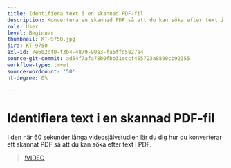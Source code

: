 ```yaml
---
title: Identifiera text i en skannad PDF-fil
description: Konvertera en skannad PDF så att du kan söka efter text i PDF
role: User
level: Beginner
thumbnail: KT-9750.jpg
jira: KT-9750
exl-id: 7e602cf0-f3b4-4879-90a3-fa6ffd5827a4
source-git-commit: ad54f7afa78b0fbb31eccf455723a8890cb92355
workflow-type: tm+mt
source-wordcount: '50'
ht-degree: 0%

---
```


# Identifiera text i en skannad PDF-fil

I den här 60 sekunder långa videosjälvstudien lär du dig hur du konverterar ett skannat PDF så att du kan söka efter text i PDF.

>[!VIDEO](https://video.tv.adobe.com/v/340081?quality=12&learn=on&hidetitle=true)

